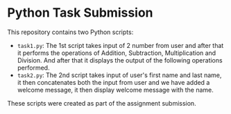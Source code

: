# Python Task Submission

This repository contains two Python scripts:

- `task1.py`: 
The 1st script takes input of 2 number from user and after that it performs the operations of Addition, Subtraction, Multiplication and Division. And after that it displays the output of the following operations performed.
- `task2.py`: 
The 2nd script takes input of user's first name and last name, it then concatenates both the input from user and we have added a welcome message, it then display welcome message with the name.


These scripts were created as part of the assignment submission.
